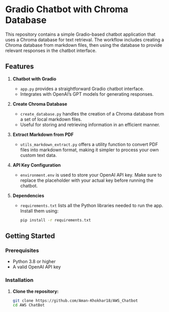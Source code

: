 # Gradio Chatbot with Chroma Database

This repository contains a simple Gradio-based chatbot application that uses a Chroma database for text retrieval. The workflow includes creating a Chroma database from markdown files, then using the database to provide relevant responses in the chatbot interface.

## Features

1. **Chatbot with Gradio**  
   - `app.py` provides a straightforward Gradio chatbot interface.
   - Integrates with OpenAI’s GPT models for generating responses.

2. **Create Chroma Database**  
   - `create_database.py` handles the creation of a Chroma database from a set of local markdown files.
   - Useful for storing and retrieving information in an efficient manner.

3. **Extract Markdown from PDF**  
   - `utils_markdown_extract.py` offers a utility function to convert PDF files into markdown format, making it simpler to process your own custom text data.

4. **API Key Configuration**  
   - `environment.env` is used to store your OpenAI API key. Make sure to replace the placeholder with your actual key before running the chatbot.

5. **Dependencies**  
   - `requirements.txt` lists all the Python libraries needed to run the app. Install them using:
     ```bash
     pip install -r requirements.txt
     ```

## Getting Started

### Prerequisites

- Python 3.8 or higher
- A valid OpenAI API key

### Installation

1. **Clone the repository:**
   ```bash
   git clone https://github.com/Aman-Khokhar18/AWS_Chatbot
   cd AWS ChatBot
